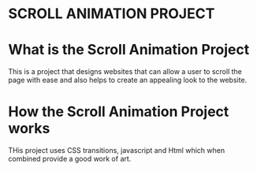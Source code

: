 
# SCROLL ANIMATION PROJECT 

# What is the Scroll Animation Project

This is a project that designs websites that can allow a user to scroll the page with ease and also helps to create an appealing look to the website.

# How the Scroll Animation Project works

THis project uses CSS transitions, javascript and Html which when combined provide a good work of art.
 